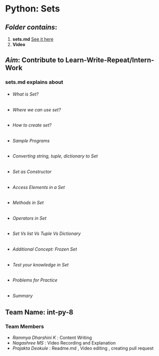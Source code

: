 # Python: Sets
## *Folder contains*:
1. **sets.md** [See it here](https://github.com/Prajakta456/Intern-Work/blob/Adding-sets.md/int-py-8/sets.md)
2. **Video**

## *Aim*: Contribute to Learn-Write-Repeat/Intern-Work
### sets.md explains about
* ###### What is Set?
* ###### Where we can use set?  
* ###### How to create set?
* ###### Sample Programs
* ###### Converting string, tuple, dictionary to Set
* ###### Set as Constructor
* ###### Access Elements in a Set
* ###### Methods in Set
* ###### Operators in Set
* ###### Set Vs list Vs Tuple Vs Dictionary
* ###### Additional Concept: Frozen Set
* ###### Test your knowledge in Set
* ###### Problems for Practice
* ###### Summary

## **Team Name**: int-py-8

### Team Members
* *Rammya Dharshini K*   :   Content Writing
* *Nagashree MS*   :   Video Recording and Explanation
* *Prajakta Deokule*   :   Readme.md , Video editing , creating pull request








